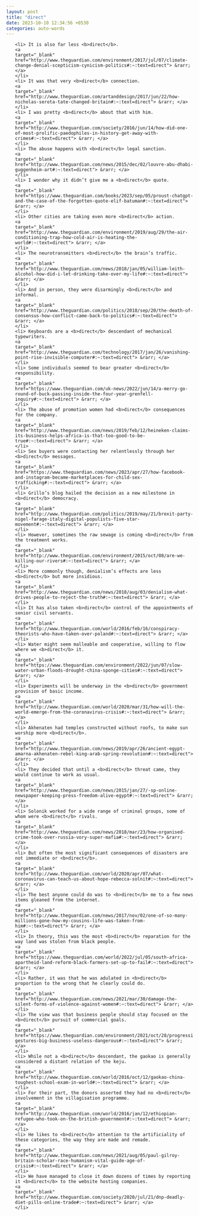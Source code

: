 ```yaml
---
layout: post
title: "direct"
date: 2023-10-10 12:34:56 +0530
categories: auto-words
---
```

<ol>

    <li> It is also far less <b>direct</b>.
    <a 
    target="_blank" 
    href="http://www.theguardian.com/environment/2017/jul/07/climate-change-denial-scepticism-cynicism-politics#:~:text=direct"> &rarr; </a>
    </li>
    <li> It was that very <b>direct</b> connection.
    <a 
    target="_blank" 
    href="http://www.theguardian.com/artanddesign/2017/jun/22/how-nicholas-serota-tate-changed-britain#:~:text=direct"> &rarr; </a>
    </li>
    <li> I was pretty <b>direct</b> about that with him.
    <a 
    target="_blank" 
    href="http://www.theguardian.com/society/2016/jun/14/how-did-one-of-most-prolific-paedophiles-in-history-get-away-with-crimes#:~:text=direct"> &rarr; </a>
    </li>
    <li> The abuse happens with <b>direct</b> legal sanction.
    <a 
    target="_blank" 
    href="http://www.theguardian.com/news/2015/dec/02/louvre-abu-dhabi-guggenheim-art#:~:text=direct"> &rarr; </a>
    </li>
    <li> I wonder why it didn’t give me a <b>direct</b> quote.
    <a 
    target="_blank" 
    href="https://www.theguardian.com/books/2023/sep/05/proust-chatgpt-and-the-case-of-the-forgotten-quote-elif-batuman#:~:text=direct"> &rarr; </a>
    </li>
    <li> Other cities are taking even more <b>direct</b> action.
    <a 
    target="_blank" 
    href="http://www.theguardian.com/environment/2019/aug/29/the-air-conditioning-trap-how-cold-air-is-heating-the-world#:~:text=direct"> &rarr; </a>
    </li>
    <li> The neurotransmitters <b>direct</b> the brain’s traffic.
    <a 
    target="_blank" 
    href="http://www.theguardian.com/news/2018/jan/05/william-leith-alcohol-how-did-i-let-drinking-take-over-my-life#:~:text=direct"> &rarr; </a>
    </li>
    <li> And in person, they were disarmingly <b>direct</b> and informal.
    <a 
    target="_blank" 
    href="http://www.theguardian.com/politics/2018/sep/20/the-death-of-consensus-how-conflict-came-back-to-politics#:~:text=direct"> &rarr; </a>
    </li>
    <li> Keyboards are a <b>direct</b> descendant of mechanical typewriters.
    <a 
    target="_blank" 
    href="http://www.theguardian.com/technology/2017/jan/26/vanishing-point-rise-invisible-computer#:~:text=direct"> &rarr; </a>
    </li>
    <li> Some individuals seemed to bear greater <b>direct</b> responsibility.
    <a 
    target="_blank" 
    href="https://www.theguardian.com/uk-news/2022/jun/14/a-merry-go-round-of-buck-passing-inside-the-four-year-grenfell-inquiry#:~:text=direct"> &rarr; </a>
    </li>
    <li> The abuse of promotion women had <b>direct</b> consequences for the company.
    <a 
    target="_blank" 
    href="http://www.theguardian.com/news/2019/feb/12/heineken-claims-its-business-helps-africa-is-that-too-good-to-be-true#:~:text=direct"> &rarr; </a>
    </li>
    <li> Sex buyers were contacting her relentlessly through her <b>direct</b> messages.
    <a 
    target="_blank" 
    href="https://www.theguardian.com/news/2023/apr/27/how-facebook-and-instagram-became-marketplaces-for-child-sex-trafficking#:~:text=direct"> &rarr; </a>
    </li>
    <li> Grillo’s blog hailed the decision as a new milestone in <b>direct</b> democracy.
    <a 
    target="_blank" 
    href="http://www.theguardian.com/politics/2019/may/21/brexit-party-nigel-farage-italy-digital-populists-five-star-movement#:~:text=direct"> &rarr; </a>
    </li>
    <li> However, sometimes the raw sewage is coming <b>direct</b> from the treatment works.
    <a 
    target="_blank" 
    href="http://www.theguardian.com/environment/2015/oct/08/are-we-killing-our-rivers#:~:text=direct"> &rarr; </a>
    </li>
    <li> More commonly though, denialism’s effects are less <b>direct</b> but more insidious.
    <a 
    target="_blank" 
    href="http://www.theguardian.com/news/2018/aug/03/denialism-what-drives-people-to-reject-the-truth#:~:text=direct"> &rarr; </a>
    </li>
    <li> It has also taken <b>direct</b> control of the appointments of senior civil servants.
    <a 
    target="_blank" 
    href="http://www.theguardian.com/world/2016/feb/16/conspiracy-theorists-who-have-taken-over-poland#:~:text=direct"> &rarr; </a>
    </li>
    <li> Water might seem malleable and cooperative, willing to flow where we <b>direct</b> it.
    <a 
    target="_blank" 
    href="https://www.theguardian.com/environment/2022/jun/07/slow-water-urban-floods-drought-china-sponge-cities#:~:text=direct"> &rarr; </a>
    </li>
    <li> Experiments will be underway in the <b>direct</b> government provision of basic income.
    <a 
    target="_blank" 
    href="http://www.theguardian.com/world/2020/mar/31/how-will-the-world-emerge-from-the-coronavirus-crisis#:~:text=direct"> &rarr; </a>
    </li>
    <li> Akhenaten had temples constructed without roofs, to make sun worship more <b>direct</b>.
    <a 
    target="_blank" 
    href="http://www.theguardian.com/news/2019/apr/26/ancient-egypt-amarna-akhenaten-rebel-king-arab-spring-revolution#:~:text=direct"> &rarr; </a>
    </li>
    <li> They decided that until a <b>direct</b> threat came, they would continue to work as usual.
    <a 
    target="_blank" 
    href="http://www.theguardian.com/news/2015/jan/27/-sp-online-newspaper-keeping-press-freedom-alive-egypt#:~:text=direct"> &rarr; </a>
    </li>
    <li> Solonik worked for a wide range of criminal groups, some of whom were <b>direct</b> rivals.
    <a 
    target="_blank" 
    href="http://www.theguardian.com/news/2018/mar/23/how-organised-crime-took-over-russia-vory-super-mafia#:~:text=direct"> &rarr; </a>
    </li>
    <li> But often the most significant consequences of disasters are not immediate or <b>direct</b>.
    <a 
    target="_blank" 
    href="http://www.theguardian.com/world/2020/apr/07/what-coronavirus-can-teach-us-about-hope-rebecca-solnit#:~:text=direct"> &rarr; </a>
    </li>
    <li> The best anyone could do was to <b>direct</b> me to a few news items gleaned from the internet.
    <a 
    target="_blank" 
    href="http://www.theguardian.com/news/2017/nov/02/one-of-so-many-millions-gone-how-my-cousins-life-was-taken-from-him#:~:text=direct"> &rarr; </a>
    </li>
    <li> In theory, this was the most <b>direct</b> reparation for the way land was stolen from black people.
    <a 
    target="_blank" 
    href="https://www.theguardian.com/world/2022/jul/05/south-africa-apartheid-land-reform-black-farmers-set-up-to-fail#:~:text=direct"> &rarr; </a>
    </li>
    <li> Rather, it was that he was adulated in <b>direct</b> proportion to the wrong that he clearly could do.
    <a 
    target="_blank" 
    href="http://www.theguardian.com/news/2021/mar/30/damage-the-silent-forms-of-violence-against-women#:~:text=direct"> &rarr; </a>
    </li>
    <li> The view was that business people should stay focused on the <b>direct</b> pursuit of commercial goals.
    <a 
    target="_blank" 
    href="https://www.theguardian.com/environment/2021/oct/28/progressive-gestures-big-business-useless-dangerous#:~:text=direct"> &rarr; </a>
    </li>
    <li> While not a <b>direct</b> descendant, the gaokao is generally considered a distant relation of the keju.
    <a 
    target="_blank" 
    href="http://www.theguardian.com/world/2016/oct/12/gaokao-china-toughest-school-exam-in-world#:~:text=direct"> &rarr; </a>
    </li>
    <li> For their part, the donors asserted they had no <b>direct</b> involvement in the villagisation programme.
    <a 
    target="_blank" 
    href="http://www.theguardian.com/world/2016/jan/12/ethiopian-refugee-who-took-on-the-british-government#:~:text=direct"> &rarr; </a>
    </li>
    <li> He likes to <b>direct</b> attention to the artificiality of these categories, the way they are made and remade.
    <a 
    target="_blank" 
    href="http://www.theguardian.com/news/2021/aug/05/paul-gilroy-britain-scholar-race-humanism-vital-guide-age-of-crisis#:~:text=direct"> &rarr; </a>
    </li>
    <li> We have managed to close it down dozens of times by reporting it <b>direct</b> to the website hosting companies.
    <a 
    target="_blank" 
    href="http://www.theguardian.com/society/2020/jul/21/dnp-deadly-diet-pills-online-trade#:~:text=direct"> &rarr; </a>
    </li>